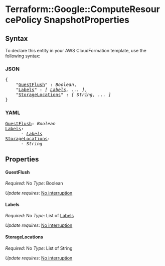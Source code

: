 # Terraform::Google::ComputeResourcePolicy SnapshotProperties

## Syntax

To declare this entity in your AWS CloudFormation template, use the following syntax:

### JSON

<pre>
{
    "<a href="#guestflush" title="GuestFlush">GuestFlush</a>" : <i>Boolean</i>,
    "<a href="#labels" title="Labels">Labels</a>" : <i>[ <a href="snapshotproperties-labels.md">Labels</a>, ... ]</i>,
    "<a href="#storagelocations" title="StorageLocations">StorageLocations</a>" : <i>[ String, ... ]</i>
}
</pre>

### YAML

<pre>
<a href="#guestflush" title="GuestFlush">GuestFlush</a>: <i>Boolean</i>
<a href="#labels" title="Labels">Labels</a>: <i>
      - <a href="snapshotproperties-labels.md">Labels</a></i>
<a href="#storagelocations" title="StorageLocations">StorageLocations</a>: <i>
      - String</i>
</pre>

## Properties

#### GuestFlush

_Required_: No
_Type_: Boolean

_Update requires_: [No interruption](https://docs.aws.amazon.com/AWSCloudFormation/latest/UserGuide/using-cfn-updating-stacks-update-behaviors.html#update-no-interrupt)

#### Labels

_Required_: No
_Type_: List of <a href="snapshotproperties-labels.md">Labels</a>

_Update requires_: [No interruption](https://docs.aws.amazon.com/AWSCloudFormation/latest/UserGuide/using-cfn-updating-stacks-update-behaviors.html#update-no-interrupt)

#### StorageLocations

_Required_: No
_Type_: List of String

_Update requires_: [No interruption](https://docs.aws.amazon.com/AWSCloudFormation/latest/UserGuide/using-cfn-updating-stacks-update-behaviors.html#update-no-interrupt)

